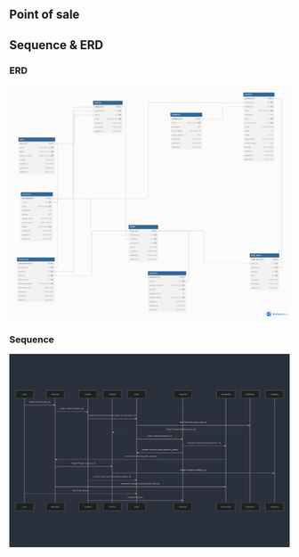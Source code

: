 ## Point of sale


## Sequence & ERD

### ERD
<img src="./images/point_of_sale_erd.png" />

### Sequence
<img src="./images/point_of_sale_sequence.png" />
